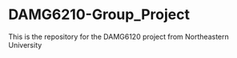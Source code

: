 # DAMG6210-Group_Project
This is the repository for the DAMG6120 project from Northeastern University

